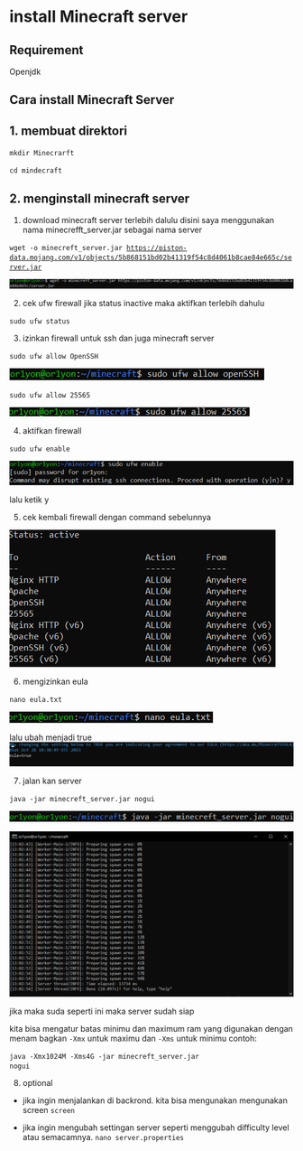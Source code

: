# install Minecraft server

## Requirement
Openjdk

## Cara install Minecraft Server
## 1. membuat direktori 

<code>mkdir Minecrarft</code>

<code>cd mindecraft</code>

## 2. menginstall minecraft server
1. download minecraft server terlebih dalulu disini saya menggunakan nama minecrefft_server.jar sebagai nama server 

<code>wget -o minecreft_server.jar https://piston-data.mojang.com/v1/objects/5b868151bd02b41319f54c8d4061b8cae84e665c/server.jar</code>

![satu](img/Minecraft%20server/1.png)

2. cek ufw firewall jika status inactive maka aktifkan terlebih dahulu

<code>sudo ufw status</code>

3. izinkan firewall untuk ssh dan juga minecraft server

<code>sudo ufw allow OpenSSH</code>

![dua](img/Minecraft%20server/2.png)

<code>sudo ufw allow 25565</code>

![tiga](img/Minecraft%20server/3.png)

4. aktifkan firewall

<code>sudo ufw enable</code>

![empat](img/Minecraft%20server/4.png)

lalu ketik y

5. cek kembali firewall dengan command sebelunnya

![lima](img/Minecraft%20server/5.png)

6. mengizinkan eula

<code>nano eula.txt</code>

![enam](img/Minecraft%20server/6.png)

lalu ubah menjadi true
![tujuh](img/Minecraft%20server/7.png)

7. jalan kan server

<code>java -jar minecreft_server.jar nogui</code>

![delapan](img/Minecraft%20server/8.png)

![sembilan](img/Minecraft%20server/9.png)

jika maka suda seperti ini maka server sudah siap

kita bisa mengatur batas minimu dan maximum ram yang digunakan dengan menam bagkan <code>-Xmx</code> untuk maximu dan <code>-Xms</code> untuk minimu
contoh:

<code>java -Xmx1024M -Xms4G -jar minecreft_server.jar nogui</code>

8. optional
- jika ingin menjalankan di backrond. kita bisa mengunakan mengunakan screen
<code>screen</code>

- jika ingin mengubah settingan server seperti menggubah difficulty level atau semacamnya.
<code>nano server.properties</code>

